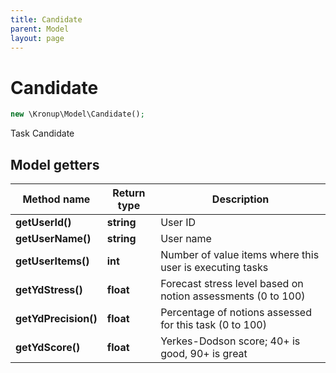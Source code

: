 ```yaml
---
title: Candidate
parent: Model
layout: page
---
```


# Candidate

```php
new \Kronup\Model\Candidate();
```

Task Candidate

## Model getters

Method name | Return type | Description
------------ | ------------- | -------------
**getUserId()** | **string** | User ID
**getUserName()** | **string** | User name
**getUserItems()** | **int** | Number of value items where this user is executing tasks
**getYdStress()** | **float** | Forecast stress level based on notion assessments (0 to 100)
**getYdPrecision()** | **float** | Percentage of notions assessed for this task (0 to 100)
**getYdScore()** | **float** | Yerkes-Dodson score; 40+ is good, 90+ is great

